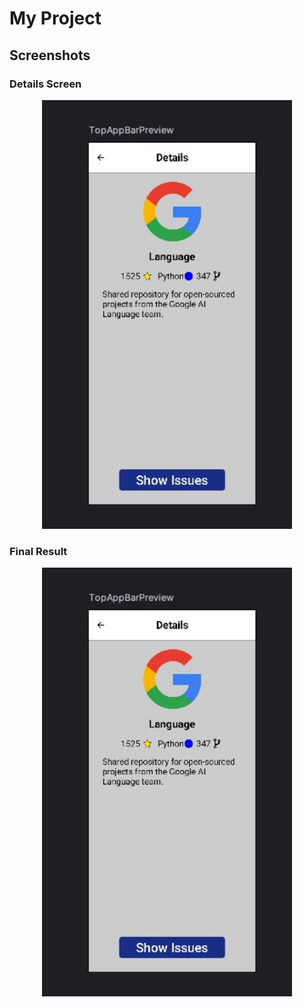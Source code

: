 # My Project

## Screenshots

### Details Screen
<p align="center">
  <img src="./Details_Screen.jpeg" alt="Details Screen" width="400"/>
</p>

### Final Result
<p align="center">
  <img src="./Final_Result.jpeg" alt="Final Result" width="400"/>
</p>
